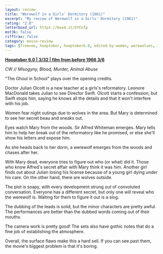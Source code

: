 ```yaml
---
layout: review
title: "Werewolf in a Girls' Dormitory (1961)"
excerpt: "My review of Werewolf in a Girls' Dormitory (1961)"
rating: "2.0"
letterboxd_url: https://boxd.it/5YCnfp
mst3k: false
rifftrax: false
category: movie-review
tags: [freevee, hooptober, hooptober6.0, edited-by-women, werewolves, italian-gothic, women-in-prison]
---
```


<b><a href="https://boxd.it/pPVYg/detail" target="_blank" rel="noopener">Hooptober 6.0 | 3/32 | film from before 1966 3/6</a></b>

<i>CW // Misogyny, Blood, Murder, Animal Abuse</i>

"The Ghoul in School" plays over the opening credits.

Doctor Julian Olcott is a new teacher at a girls's reformatory. Leonore MacDonald takes Julian to see Director Swift. Olcott starts a confession, but Swift stops him, saying he knows all the details and that it won't interfere with his job.

Women fear night outings due to wolves in the area. But Mary is determined to see her secret beau and sneaks out.

Eyes watch Mary from the woods. Sir Alfred Whiteman emerges. Mary tells him to help her break out of the reformatory like he promised, or else she'll show his letters and expose him.

As she heads back to her dorm, a werewolf emerges from the woods and chases after her.

With Mary dead, everyone tries to figure out who (or what) did it. Those who know Alfred's secret affair with Mary think it was him. Another girl finds out about Julian losing his license because of a young girl dying under his care. On the other hand, there are wolves outside.

The plot is soapy, with every development strung out of convoluted conversation. Everyone has a different secret, but only one will reveal who the werewolf is. Waiting for them to figure it out is a slog.

The dubbing of the leads is solid, but the minor characters are pretty awful. The performances are better than the dubbed words coming out of their mouths.

The camera work is pretty good! The sets also have gothic notes that do a fine job of establishing the atmosphere.

Overall, the surface flaws make this a hard sell. If you can see past them, the movie's biggest problem is that it's boring.
